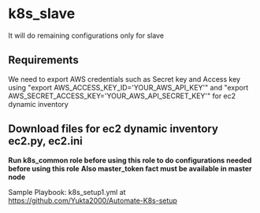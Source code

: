 k8s_slave
=========
It will do remaining configurations only for slave

## Requirements

We need to export AWS credentials such as Secret key and Access key using "export AWS_ACCESS_KEY_ID='YOUR_AWS_API_KEY'" and "export AWS_SECRET_ACCESS_KEY='YOUR_AWS_API_SECRET_KEY'" for ec2 dynamic inventory
## Download files for ec2 dynamic inventory ec2.py, ec2.ini

**Run k8s_common role before using this role to do configurations needed before using this role**
**Also master_token fact must be available in master node**

Sample Playbook: k8s_setup1.yml at https://github.com/Yukta2000/Automate-K8s-setup
